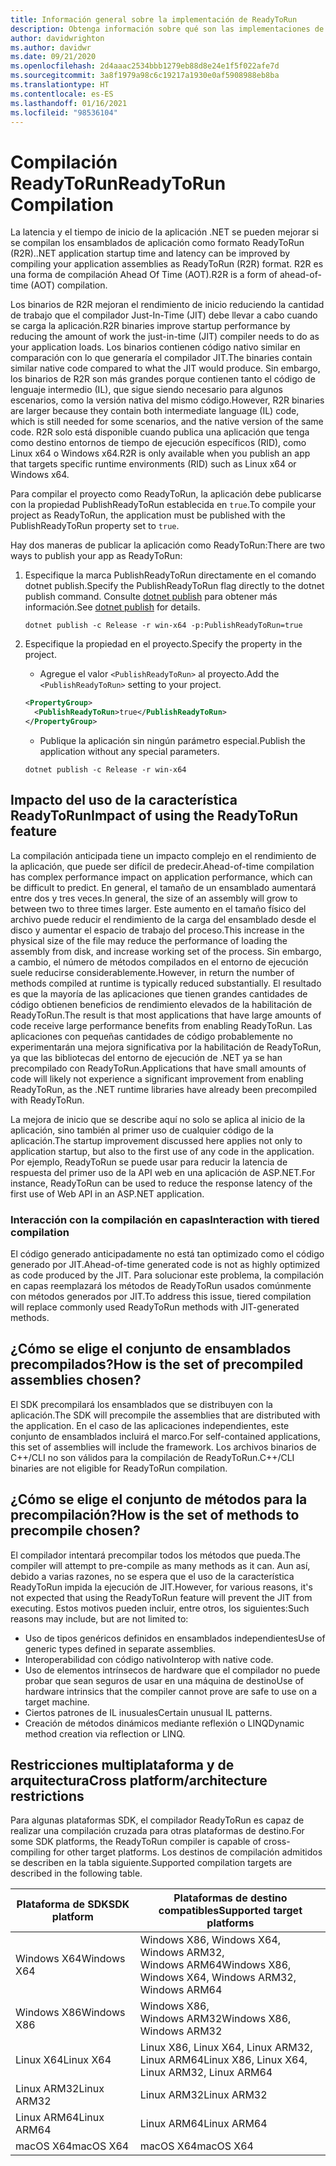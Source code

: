 ```yaml
---
title: Información general sobre la implementación de ReadyToRun
description: Obtenga información sobre qué son las implementaciones de ReadyToRun y por qué debe considerar su uso en el marco de la publicación de la aplicación con .NET 5 y .NET Core 3.0 y versiones posteriores.
author: davidwrighton
ms.author: davidwr
ms.date: 09/21/2020
ms.openlocfilehash: 2d4aaac2534bbb1279eb88d8e24e1f5f022afe7d
ms.sourcegitcommit: 3a8f1979a98c6c19217a1930e0af5908988eb8ba
ms.translationtype: HT
ms.contentlocale: es-ES
ms.lasthandoff: 01/16/2021
ms.locfileid: "98536104"
---
```

# <a name="readytorun-compilation"></a><span data-ttu-id="ce51f-103">Compilación ReadyToRun</span><span class="sxs-lookup"><span data-stu-id="ce51f-103">ReadyToRun Compilation</span></span>

<span data-ttu-id="ce51f-104">La latencia y el tiempo de inicio de la aplicación .NET se pueden mejorar si se compilan los ensamblados de aplicación como formato ReadyToRun (R2R).</span><span class="sxs-lookup"><span data-stu-id="ce51f-104">.NET application startup time and latency can be improved by compiling your application assemblies as ReadyToRun (R2R) format.</span></span> <span data-ttu-id="ce51f-105">R2R es una forma de compilación Ahead Of Time (AOT).</span><span class="sxs-lookup"><span data-stu-id="ce51f-105">R2R is a form of ahead-of-time (AOT) compilation.</span></span>

<span data-ttu-id="ce51f-106">Los binarios de R2R mejoran el rendimiento de inicio reduciendo la cantidad de trabajo que el compilador Just-In-Time (JIT) debe llevar a cabo cuando se carga la aplicación.</span><span class="sxs-lookup"><span data-stu-id="ce51f-106">R2R binaries improve startup performance by reducing the amount of work the just-in-time (JIT) compiler needs to do as your application loads.</span></span> <span data-ttu-id="ce51f-107">Los binarios contienen código nativo similar en comparación con lo que generaría el compilador JIT.</span><span class="sxs-lookup"><span data-stu-id="ce51f-107">The binaries contain similar native code compared to what the JIT would produce.</span></span> <span data-ttu-id="ce51f-108">Sin embargo, los binarios de R2R son más grandes porque contienen tanto el código de lenguaje intermedio (IL), que sigue siendo necesario para algunos escenarios, como la versión nativa del mismo código.</span><span class="sxs-lookup"><span data-stu-id="ce51f-108">However, R2R binaries are larger because they contain both intermediate language (IL) code, which is still needed for some scenarios, and the native version of the same code.</span></span> <span data-ttu-id="ce51f-109">R2R solo está disponible cuando publica una aplicación que tenga como destino entornos de tiempo de ejecución específicos (RID), como Linux x64 o Windows x64.</span><span class="sxs-lookup"><span data-stu-id="ce51f-109">R2R is only available when you publish an app that targets specific runtime environments (RID) such as Linux x64 or Windows x64.</span></span>

<span data-ttu-id="ce51f-110">Para compilar el proyecto como ReadyToRun, la aplicación debe publicarse con la propiedad PublishReadyToRun establecida en `true`.</span><span class="sxs-lookup"><span data-stu-id="ce51f-110">To compile your project as ReadyToRun, the application must be published with the PublishReadyToRun property set to `true`.</span></span>

<span data-ttu-id="ce51f-111">Hay dos maneras de publicar la aplicación como ReadyToRun:</span><span class="sxs-lookup"><span data-stu-id="ce51f-111">There are two ways to publish your app as ReadyToRun:</span></span>

01. <span data-ttu-id="ce51f-112">Especifique la marca PublishReadyToRun directamente en el comando dotnet publish.</span><span class="sxs-lookup"><span data-stu-id="ce51f-112">Specify the PublishReadyToRun flag directly to the dotnet publish command.</span></span> <span data-ttu-id="ce51f-113">Consulte [dotnet publish](../tools/dotnet-publish.md) para obtener más información.</span><span class="sxs-lookup"><span data-stu-id="ce51f-113">See [dotnet publish](../tools/dotnet-publish.md) for details.</span></span>

    ```dotnetcli
    dotnet publish -c Release -r win-x64 -p:PublishReadyToRun=true
    ```

02. <span data-ttu-id="ce51f-114">Especifique la propiedad en el proyecto.</span><span class="sxs-lookup"><span data-stu-id="ce51f-114">Specify the property in the project.</span></span>

    - <span data-ttu-id="ce51f-115">Agregue el valor `<PublishReadyToRun>` al proyecto.</span><span class="sxs-lookup"><span data-stu-id="ce51f-115">Add the `<PublishReadyToRun>` setting to your project.</span></span>

    ```xml
    <PropertyGroup>
      <PublishReadyToRun>true</PublishReadyToRun>
    </PropertyGroup>
    ```

    - <span data-ttu-id="ce51f-116">Publique la aplicación sin ningún parámetro especial.</span><span class="sxs-lookup"><span data-stu-id="ce51f-116">Publish the application without any special parameters.</span></span>

    ```dotnetcli
    dotnet publish -c Release -r win-x64
    ```

## <a name="impact-of-using-the-readytorun-feature"></a><span data-ttu-id="ce51f-117">Impacto del uso de la característica ReadyToRun</span><span class="sxs-lookup"><span data-stu-id="ce51f-117">Impact of using the ReadyToRun feature</span></span>

<span data-ttu-id="ce51f-118">La compilación anticipada tiene un impacto complejo en el rendimiento de la aplicación, que puede ser difícil de predecir.</span><span class="sxs-lookup"><span data-stu-id="ce51f-118">Ahead-of-time compilation has complex performance impact on application performance, which can be difficult to predict.</span></span> <span data-ttu-id="ce51f-119">En general, el tamaño de un ensamblado aumentará entre dos y tres veces.</span><span class="sxs-lookup"><span data-stu-id="ce51f-119">In general, the size of an assembly will grow to between two to three times larger.</span></span> <span data-ttu-id="ce51f-120">Este aumento en el tamaño físico del archivo puede reducir el rendimiento de la carga del ensamblado desde el disco y aumentar el espacio de trabajo del proceso.</span><span class="sxs-lookup"><span data-stu-id="ce51f-120">This increase in the physical size of the file may reduce the performance of loading the assembly from disk, and increase working set of the process.</span></span> <span data-ttu-id="ce51f-121">Sin embargo, a cambio, el número de métodos compilados en el entorno de ejecución suele reducirse considerablemente.</span><span class="sxs-lookup"><span data-stu-id="ce51f-121">However, in return the number of methods compiled at runtime is typically reduced substantially.</span></span> <span data-ttu-id="ce51f-122">El resultado es que la mayoría de las aplicaciones que tienen grandes cantidades de código obtienen beneficios de rendimiento elevados de la habilitación de ReadyToRun.</span><span class="sxs-lookup"><span data-stu-id="ce51f-122">The result is that most applications that have large amounts of code receive large performance benefits from enabling ReadyToRun.</span></span> <span data-ttu-id="ce51f-123">Las aplicaciones con pequeñas cantidades de código probablemente no experimentarán una mejora significativa por la habilitación de ReadyToRun, ya que las bibliotecas del entorno de ejecución de .NET ya se han precompilado con ReadyToRun.</span><span class="sxs-lookup"><span data-stu-id="ce51f-123">Applications that have small amounts of code will likely not experience a significant improvement from enabling ReadyToRun, as the .NET runtime libraries have already been precompiled with ReadyToRun.</span></span>

<span data-ttu-id="ce51f-124">La mejora de inicio que se describe aquí no solo se aplica al inicio de la aplicación, sino también al primer uso de cualquier código de la aplicación.</span><span class="sxs-lookup"><span data-stu-id="ce51f-124">The startup improvement discussed here applies not only to application startup, but also to the first use of any code in the application.</span></span> <span data-ttu-id="ce51f-125">Por ejemplo, ReadyToRun se puede usar para reducir la latencia de respuesta del primer uso de la API web en una aplicación de ASP.NET.</span><span class="sxs-lookup"><span data-stu-id="ce51f-125">For instance, ReadyToRun can be used to reduce the response latency of the first use of Web API in an ASP.NET application.</span></span>

### <a name="interaction-with-tiered-compilation"></a><span data-ttu-id="ce51f-126">Interacción con la compilación en capas</span><span class="sxs-lookup"><span data-stu-id="ce51f-126">Interaction with tiered compilation</span></span>

<span data-ttu-id="ce51f-127">El código generado anticipadamente no está tan optimizado como el código generado por JIT.</span><span class="sxs-lookup"><span data-stu-id="ce51f-127">Ahead-of-time generated code is not as highly optimized as code produced by the JIT.</span></span> <span data-ttu-id="ce51f-128">Para solucionar este problema, la compilación en capas reemplazará los métodos de ReadyToRun usados comúnmente con métodos generados por JIT.</span><span class="sxs-lookup"><span data-stu-id="ce51f-128">To address this issue, tiered compilation will replace commonly used ReadyToRun methods with JIT-generated methods.</span></span>

## <a name="how-is-the-set-of-precompiled-assemblies-chosen"></a><span data-ttu-id="ce51f-129">¿Cómo se elige el conjunto de ensamblados precompilados?</span><span class="sxs-lookup"><span data-stu-id="ce51f-129">How is the set of precompiled assemblies chosen?</span></span>

<span data-ttu-id="ce51f-130">El SDK precompilará los ensamblados que se distribuyen con la aplicación.</span><span class="sxs-lookup"><span data-stu-id="ce51f-130">The SDK will precompile the assemblies that are distributed with the application.</span></span> <span data-ttu-id="ce51f-131">En el caso de las aplicaciones independientes, este conjunto de ensamblados incluirá el marco.</span><span class="sxs-lookup"><span data-stu-id="ce51f-131">For self-contained applications, this set of assemblies will include the framework.</span></span> <span data-ttu-id="ce51f-132">Los archivos binarios de C++/CLI no son válidos para la compilación de ReadyToRun.</span><span class="sxs-lookup"><span data-stu-id="ce51f-132">C++/CLI binaries are not eligible for ReadyToRun compilation.</span></span>

## <a name="how-is-the-set-of-methods-to-precompile-chosen"></a><span data-ttu-id="ce51f-133">¿Cómo se elige el conjunto de métodos para la precompilación?</span><span class="sxs-lookup"><span data-stu-id="ce51f-133">How is the set of methods to precompile chosen?</span></span>

<span data-ttu-id="ce51f-134">El compilador intentará precompilar todos los métodos que pueda.</span><span class="sxs-lookup"><span data-stu-id="ce51f-134">The compiler will attempt to pre-compile as many methods as it can.</span></span> <span data-ttu-id="ce51f-135">Aun así, debido a varias razones, no se espera que el uso de la característica ReadyToRun impida la ejecución de JIT.</span><span class="sxs-lookup"><span data-stu-id="ce51f-135">However, for various reasons, it's not expected that using the ReadyToRun feature will prevent the JIT from executing.</span></span> <span data-ttu-id="ce51f-136">Estos motivos pueden incluir, entre otros, los siguientes:</span><span class="sxs-lookup"><span data-stu-id="ce51f-136">Such reasons may include, but are not limited to:</span></span>

- <span data-ttu-id="ce51f-137">Uso de tipos genéricos definidos en ensamblados independientes</span><span class="sxs-lookup"><span data-stu-id="ce51f-137">Use of generic types defined in separate assemblies.</span></span>
- <span data-ttu-id="ce51f-138">Interoperabilidad con código nativo</span><span class="sxs-lookup"><span data-stu-id="ce51f-138">Interop with native code.</span></span>
- <span data-ttu-id="ce51f-139">Uso de elementos intrínsecos de hardware que el compilador no puede probar que sean seguros de usar en una máquina de destino</span><span class="sxs-lookup"><span data-stu-id="ce51f-139">Use of hardware intrinsics that the compiler cannot prove are safe to use on a target machine.</span></span>
- <span data-ttu-id="ce51f-140">Ciertos patrones de IL inusuales</span><span class="sxs-lookup"><span data-stu-id="ce51f-140">Certain unusual IL patterns.</span></span>
- <span data-ttu-id="ce51f-141">Creación de métodos dinámicos mediante reflexión o LINQ</span><span class="sxs-lookup"><span data-stu-id="ce51f-141">Dynamic method creation via reflection or LINQ.</span></span>

## <a name="cross-platformarchitecture-restrictions"></a><span data-ttu-id="ce51f-142">Restricciones multiplataforma y de arquitectura</span><span class="sxs-lookup"><span data-stu-id="ce51f-142">Cross platform/architecture restrictions</span></span>

<span data-ttu-id="ce51f-143">Para algunas plataformas SDK, el compilador ReadyToRun es capaz de realizar una compilación cruzada para otras plataformas de destino.</span><span class="sxs-lookup"><span data-stu-id="ce51f-143">For some SDK platforms, the ReadyToRun compiler is capable of cross-compiling for other target platforms.</span></span> <span data-ttu-id="ce51f-144">Los destinos de compilación admitidos se describen en la tabla siguiente.</span><span class="sxs-lookup"><span data-stu-id="ce51f-144">Supported compilation targets are described in the following table.</span></span>

| <span data-ttu-id="ce51f-145">Plataforma de SDK</span><span class="sxs-lookup"><span data-stu-id="ce51f-145">SDK platform</span></span> | <span data-ttu-id="ce51f-146">Plataformas de destino compatibles</span><span class="sxs-lookup"><span data-stu-id="ce51f-146">Supported target platforms</span></span> |
| ------------ | --------------------------- |
| <span data-ttu-id="ce51f-147">Windows X64</span><span class="sxs-lookup"><span data-stu-id="ce51f-147">Windows X64</span></span>  | <span data-ttu-id="ce51f-148">Windows X86, Windows X64, Windows ARM32, Windows ARM64</span><span class="sxs-lookup"><span data-stu-id="ce51f-148">Windows X86, Windows X64, Windows ARM32, Windows ARM64</span></span> |
| <span data-ttu-id="ce51f-149">Windows X86</span><span class="sxs-lookup"><span data-stu-id="ce51f-149">Windows X86</span></span>  | <span data-ttu-id="ce51f-150">Windows X86, Windows ARM32</span><span class="sxs-lookup"><span data-stu-id="ce51f-150">Windows X86, Windows ARM32</span></span> |
| <span data-ttu-id="ce51f-151">Linux X64</span><span class="sxs-lookup"><span data-stu-id="ce51f-151">Linux X64</span></span>    | <span data-ttu-id="ce51f-152">Linux X86, Linux X64, Linux ARM32, Linux ARM64</span><span class="sxs-lookup"><span data-stu-id="ce51f-152">Linux X86, Linux X64, Linux ARM32, Linux ARM64</span></span> |
| <span data-ttu-id="ce51f-153">Linux ARM32</span><span class="sxs-lookup"><span data-stu-id="ce51f-153">Linux ARM32</span></span>  | <span data-ttu-id="ce51f-154">Linux ARM32</span><span class="sxs-lookup"><span data-stu-id="ce51f-154">Linux ARM32</span></span> |
| <span data-ttu-id="ce51f-155">Linux ARM64</span><span class="sxs-lookup"><span data-stu-id="ce51f-155">Linux ARM64</span></span>  | <span data-ttu-id="ce51f-156">Linux ARM64</span><span class="sxs-lookup"><span data-stu-id="ce51f-156">Linux ARM64</span></span> |
| <span data-ttu-id="ce51f-157">macOS X64</span><span class="sxs-lookup"><span data-stu-id="ce51f-157">macOS X64</span></span>    | <span data-ttu-id="ce51f-158">macOS X64</span><span class="sxs-lookup"><span data-stu-id="ce51f-158">macOS X64</span></span> |
